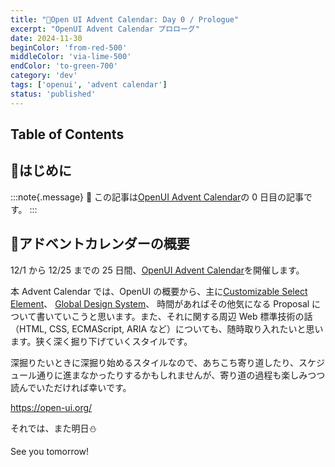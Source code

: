 ```yaml
---
title: "🎄Open UI Advent Calendar: Day 0 / Prologue"
excerpt: "OpenUI Advent Calendar プロローグ"
date: 2024-11-30
beginColor: 'from-red-500'
middleColor: 'via-lime-500'
endColor: 'to-green-700'
category: 'dev'
tags: ['openui', 'advent calendar']
status: 'published'
---
```

## Table of Contents

## 🎄はじめに

:::note{.message}
🎄 この記事は[OpenUI Advent Calendar](https://adventar.org/calendars/10293)の 0 日目の記事です。
:::

## 🎄アドベントカレンダーの概要

12/1 から 12/25 までの 25 日間、[OpenUI Advent Calendar](https://adventar.org/calendars/10293)を開催します。

本 Advent Calendar では、OpenUI の概要から、主に[Customizable Select Element](https://open-ui.org/components/customizableselect/)、 [Global Design System](https://github.com/openui/design-system)、 時間があればその他気になる Proposal について書いていこうと思います。また、それに関する周辺 Web 標準技術の話（HTML, CSS, ECMAScript, ARIA など）についても、随時取り入れたいと思います。狭く深く掘り下げていくスタイルです。

深掘りたいときに深掘り始めるスタイルなので、あちこち寄り道したり、スケジュール通りに進まなかったりするかもしれませんが、寄り道の過程も楽しみつつ読んでいただければ幸いです。

<https://open-ui.org/>

それでは、また明日⛄

See you tomorrow!
